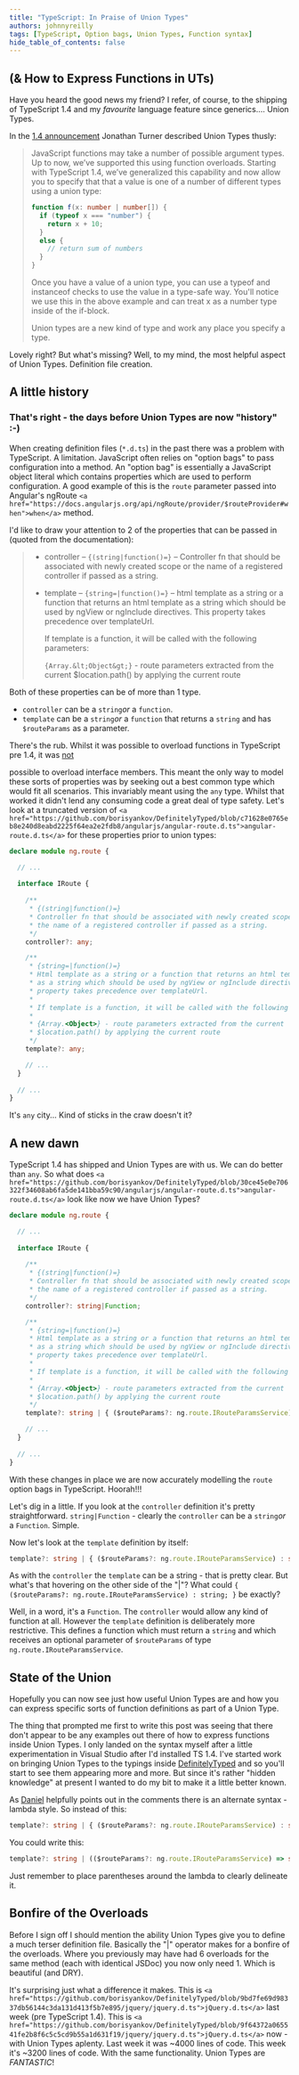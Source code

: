 ```yaml
---
title: "TypeScript: In Praise of Union Types"
authors: johnnyreilly
tags: [TypeScript, Option bags, Union Types, Function syntax]
hide_table_of_contents: false
---
```

## (& How to Express Functions in UTs)

 Have you heard the good news my friend? I refer, of course, to the shipping of TypeScript 1.4 and my *favourite* language feature since generics.... Union Types.

In the [1\.4 announcement](http://blogs.msdn.com/b/typescript/archive/2015/01/16/announcing-typescript-1-4.aspx) Jonathan Turner described Union Types thusly:

> JavaScript functions may take a number of possible argument types. Up to now, we’ve supported this using function overloads. Starting with TypeScript 1.4, we’ve generalized this capability and now allow you to specify that that a value is one of a number of different types using a union type:
> 
> ```ts
> function f(x: number | number[]) {
>   if (typeof x === "number") {
>     return x + 10;
>   }
>   else {
>     // return sum of numbers
>   }
> }
> ```
> 
> Once you have a value of a union type, you can use a typeof and instanceof checks to use the value in a type-safe way. You'll notice we use this in the above example and can treat x as a number type inside of the if-block.
> 
> Union types are a new kind of type and work any place you specify a type.

Lovely right? But what's missing? Well, to my mind, the most helpful aspect of Union Types. Definition file creation.

## A little history

### That's right - the days before Union Types are now "history" :-)

When creating definition files (`*.d.ts`) in the past there was a problem with TypeScript. A limitation. JavaScript often relies on "option bags" to pass configuration into a method. An "option bag" is essentially a JavaScript object literal which contains properties which are used to perform configuration. A good example of this is the `route` parameter passed into Angular's ngRoute `<a href="https://docs.angularjs.org/api/ngRoute/provider/$routeProvider#when">when</a>` method.

I'd like to draw your attention to 2 of the properties that can be passed in (quoted from the documentation):

> - controller – `{(string|function()=}` – Controller fn that should be associated with newly created scope or the name of a registered controller if passed as a string.
> - template – `{string=|function()=}` – html template as a string or a function that returns an html template as a string which should be used by ngView or ngInclude directives. This property takes precedence over templateUrl.
> 
>     If template is a function, it will be called with the following parameters:
> 
>     `{Array.&lt;Object&gt;}` \- route parameters extracted from the current $location.path() by applying the current route
> 
> 
> 

Both of these properties can be of more than 1 type.

- `controller` can be a `string`*or* a `function`.
- `template` can be a `string`*or* a `function` that returns a `string` and has `$routeParams` as a parameter.



There's the rub. Whilst it was possible to overload functions in TypeScript pre 1.4, it was <u>not</u>

 possible to overload interface members. This meant the only way to model these sorts of properties was by seeking out a best common type which would fit all scenarios. This invariably meant using the `any` type. Whilst that worked it didn't lend any consuming code a great deal of type safety. Let's look at a truncated version of `<a href="https://github.com/borisyankov/DefinitelyTyped/blob/c71628e0765eb8e240d8eabd2225f64ea2e2fdb8/angularjs/angular-route.d.ts">angular-route.d.ts</a>` for these properties prior to union types:

```ts
declare module ng.route {

  // ... 
 
  interface IRoute {
 
    /**
     * {(string|function()=}
     * Controller fn that should be associated with newly created scope or 
     * the name of a registered controller if passed as a string.
     */
    controller?: any;

    /**
     * {string=|function()=}
     * Html template as a string or a function that returns an html template 
     * as a string which should be used by ngView or ngInclude directives. This 
     * property takes precedence over templateUrl.
     * 
     * If template is a function, it will be called with the following parameters:
     * 
     * {Array.<Object>} - route parameters extracted from the current 
     * $location.path() by applying the current route
     */
    template?: any;

    // ... 
  }
 
  // ... 
}
```

It's `any` city... Kind of sticks in the craw doesn't it?

## A new dawn

TypeScript 1.4 has shipped and Union Types are with us. We can do better than `any`. So what does `<a href="https://github.com/borisyankov/DefinitelyTyped/blob/30ce45e0e706322f34608ab6fa5de141bba59c90/angularjs/angular-route.d.ts">angular-route.d.ts</a>` look like now we have Union Types?

```ts
declare module ng.route {

  // ... 
 
  interface IRoute {
 
    /**
     * {(string|function()=}
     * Controller fn that should be associated with newly created scope or 
     * the name of a registered controller if passed as a string.
     */
    controller?: string|Function;

    /**
     * {string=|function()=}
     * Html template as a string or a function that returns an html template 
     * as a string which should be used by ngView or ngInclude directives. This 
     * property takes precedence over templateUrl.
     * 
     * If template is a function, it will be called with the following parameters:
     * 
     * {Array.<Object>} - route parameters extracted from the current 
     * $location.path() by applying the current route
     */
    template?: string | { ($routeParams?: ng.route.IRouteParamsService) : string; }

    // ... 
  }
 
  // ... 
}
```

With these changes in place we are now accurately modelling the `route` option bags in TypeScript. Hoorah!!!

Let's dig in a little. If you look at the `controller` definition it's pretty straightforward. `string|Function` \- clearly the `controller` can be a `string`*or* a `Function`. Simple.

Now let's look at the `template` definition by itself:

```ts
template?: string | { ($routeParams?: ng.route.IRouteParamsService) : string; }
```

As with the `controller` the `template` can be a string - that is pretty clear. But what's that hovering on the other side of the "\|"? What could `{ ($routeParams?: ng.route.IRouteParamsService) : string; }` be exactly?

Well, in a word, it's a `Function`. The `controller` would allow any kind of function at all. However the `template` definition is deliberately more restrictive. This defines a function which must return a `string` and which receives an optional parameter of `$routeParams` of type `ng.route.IRouteParamsService`.

## State of the Union

Hopefully you can now see just how useful Union Types are and how you can express specific sorts of function definitions as part of a Union Type.

The thing that prompted me first to write this post was seeing that there don't appear to be any examples out there of how to express functions inside Union Types. I only landed on the syntax myself after a little experimentation in Visual Studio after I'd installed TS 1.4. I've started work on bringing Union Types to the typings inside [DefinitelyTyped](https://github.com/borisyankov/DefinitelyTyped) and so you'll start to see them appearing more and more. But since it's rather "hidden knowledge" at present I wanted to do my bit to make it a little better known.

As [Daniel](https://twitter.com/Rickenhacker) helpfully points out in the comments there is an alternate syntax - lambda style. So instead of this:

```ts
template?: string | { ($routeParams?: ng.route.IRouteParamsService) : string; }
```

You could write this:

```ts
template?: string | (($routeParams?: ng.route.IRouteParamsService) => string);
```

Just remember to place parentheses around the lambda to clearly delineate it.

## Bonfire of the Overloads

Before I sign off I should mention the ability Union Types give you to define a much terser definition file. Basically the "\|" operator makes for a bonfire of the overloads. Where you previously may have had 6 overloads for the same method (each with identical JSDoc) you now only need 1. Which is beautiful (and DRY).

It's surprising just what a difference it makes. This is `<a href="https://github.com/borisyankov/DefinitelyTyped/blob/9bd7fe69d98337db56144c3da131d413f5b7e895/jquery/jquery.d.ts">jQuery.d.ts</a>` last week (pre TypeScript 1.4). This is `<a href="https://github.com/borisyankov/DefinitelyTyped/blob/9f64372a065541fe2b8f6c5c5cd9b55a1d631f19/jquery/jquery.d.ts">jQuery.d.ts</a>` now - with Union Types aplenty. Last week it was \~4000 lines of code. This week it's \~3200 lines of code. With the same functionality. Union Types are *FANTASTIC*!


